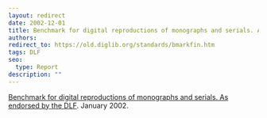 ```yaml
---
layout: redirect
date: 2002-12-01
title: Benchmark for digital reproductions of monographs and serials. As endorsed by the DLF
authors: 
redirect_to: https://old.diglib.org/standards/bmarkfin.htm
tags: DLF
seo:
  type: Report
description: ""
---
```


<p><a href="https://old.diglib.org/standards/bmarkfin.htm">Benchmark for digital reproductions of monographs and serials. As endorsed by the DLF</a>. January 2002.</p>
